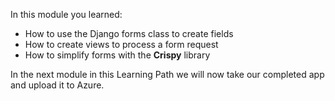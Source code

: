 

In this module you learned:
- How to use the Django forms class to create fields
- How to create views to process a form request
- How to simplify forms with the **Crispy** library

In the next module in this Learning Path we will now take our completed app and upload it to Azure.